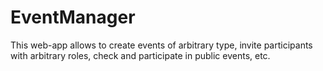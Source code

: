 # EventManager
This web-app allows to create events of arbitrary type, invite participants with arbitrary roles, check and participate in public events, etc.
